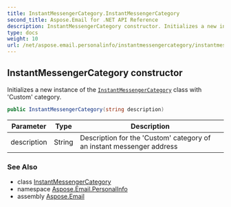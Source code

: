 ```yaml
---
title: InstantMessengerCategory.InstantMessengerCategory
second_title: Aspose.Email for .NET API Reference
description: InstantMessengerCategory constructor. Initializes a new instance of the InstantMessengerCategory class with Custom category
type: docs
weight: 10
url: /net/aspose.email.personalinfo/instantmessengercategory/instantmessengercategory/
---
```

## InstantMessengerCategory constructor

Initializes a new instance of the [`InstantMessengerCategory`](../) class with 'Custom' category.

```csharp
public InstantMessengerCategory(string description)
```

| Parameter | Type | Description |
| --- | --- | --- |
| description | String | Description for the 'Custom' category of an instant messenger address |

### See Also

* class [InstantMessengerCategory](../)
* namespace [Aspose.Email.PersonalInfo](../../instantmessengercategory/)
* assembly [Aspose.Email](../../../)



